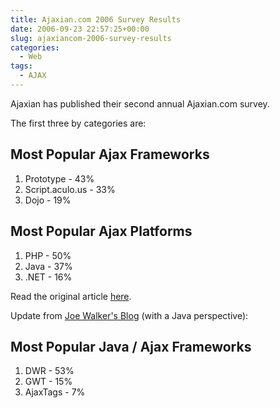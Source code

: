 ```yaml
---
title: Ajaxian.com 2006 Survey Results
date: 2006-09-23 22:57:25+00:00
slug: ajaxiancom-2006-survey-results
categories:
  - Web
tags:
  - AJAX
---
```


Ajaxian has published their second annual Ajaxian.com survey.

The first three by categories are:

## Most Popular Ajax Frameworks

1. Prototype - 43%
2. Script.aculo.us - 33%
3. Dojo - 19%

## Most Popular Ajax Platforms

1. PHP - 50%
2. Java - 37%
3. .NET - 16%

Read the original article [here](http://ajaxian.com/archives/ajaxiancom-2006-survey-results).

Update from [Joe Walker's Blog](http://directwebremoting.org/blog/joe/2006/09/27/most_popular_java_ajax_frameworks.html) (with a Java perspective):

## Most Popular Java / Ajax Frameworks

1. DWR - 53%
2. GWT - 15%
3. AjaxTags - 7%
